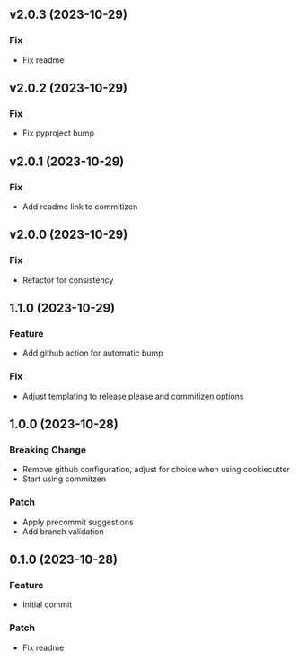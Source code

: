 ## v2.0.3 (2023-10-29)

### Fix

- Fix readme

## v2.0.2 (2023-10-29)

### Fix

- Fix pyproject bump

## v2.0.1 (2023-10-29)

### Fix

- Add readme link to commitizen

## v2.0.0 (2023-10-29)

### Fix

- Refactor for consistency

## 1.1.0 (2023-10-29)

### Feature

- Add github action for automatic bump

### Fix

- Adjust templating to release please and commitizen options

## 1.0.0 (2023-10-28)

### Breaking Change

- Remove github configuration, adjust for choice when using cookiecutter
- Start using commitzen

### Patch

- Apply precommit suggestions
- Add branch validation

## 0.1.0 (2023-10-28)

### Feature

- Initial commit

### Patch

- Fix readme
